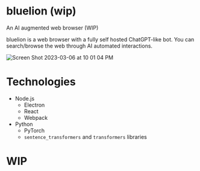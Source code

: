 # bluelion (wip)
An AI augmented web browser (WIP)

bluelion is a web browser with a fully self hosted ChatGPT-like bot. You can search/browse the web through AI automated interactions. 

![Screen Shot 2023-03-06 at 10 01 04 PM](https://user-images.githubusercontent.com/1999719/223309242-5f31bc94-f441-44ae-8e73-3559b569805f.png)

# Technologies
- Node.js
  - Electron
  - React
  - Webpack
- Python
  - PyTorch
  - `sentence_transformers` and `transformers` libraries

# WIP
